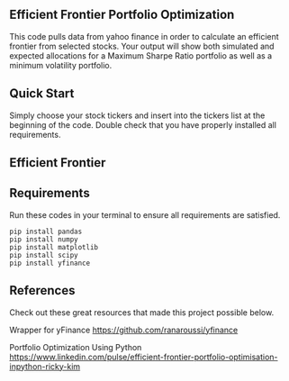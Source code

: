 ## Efficient Frontier Portfolio Optimization

This code pulls data from yahoo finance in order to calculate an efficient frontier from selected stocks. 
Your output will show both simulated and expected allocations for a Maximum Sharpe Ratio portfolio as well as a minimum volatility portfolio. 

## Quick Start

Simply choose your stock tickers and insert into the tickers list at the beginning of the code. Double check that you have properly installed all requirements.

## Efficient Frontier


## Requirements
Run these codes in your terminal to ensure all requirements are satisfied.
```
pip install pandas
pip install numpy
pip install matplotlib
pip install scipy 
pip install yfinance
```

## References
Check out these great resources that made this project possible below. 

Wrapper for yFinance
https://github.com/ranaroussi/yfinance

Portfolio Optimization Using Python
https://www.linkedin.com/pulse/efficient-frontier-portfolio-optimisation-inpython-ricky-kim



